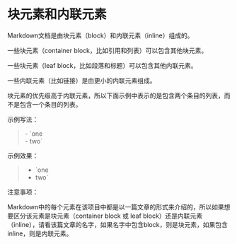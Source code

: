 # 块元素和内联元素

Markdown文档是由块元素（block）和内联元素（inline）组成的。

一些块元素（container block，比如引用和列表）可以包含其他块元素。

一些块元素（leaf block，比如段落和标题）可以包含其他内联元素。

一些内联元素（比如链接）是由更小的内联元素组成。

块元素的优先级高于内联元素，所以下面示例中表示的是包含两个条目的列表，而不是包含一个条目的列表。

示例写法：

> \- \`one  
> \- two`

示例效果：

> - `one
> - two`

注意事项：

Markdown中的每个元素在该项目中都是以一篇文章的形式来介绍的，所以如果想要区分该元素是块元素（container block 或 leaf block）还是内联元素（inline），请看该篇文章的名字，如果名字中包含block，则是块元素，如果包含inline，则是内联元素。